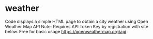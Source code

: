 # weather
Code displays a simple HTML page to obtain a city weather using Open Weather Map API
Note: Requires API Token Key by registration with site below. Free for basic usage
https://openweathermap.org/api
